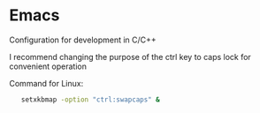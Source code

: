 # Emacs
Configuration for development in C/C++

I recommend changing the purpose of the ctrl key to caps lock for convenient operation

Command for Linux:
```bash
   setxkbmap -option "ctrl:swapcaps" &
   ```
